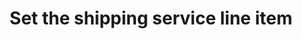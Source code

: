 ---
title: "Set the shipping service line item"
name: "sourcemeta_apifact_sage300"
key: "param_shipping_code"
description: "Code used to pass shipping information as a line item on order (service item in Sage300)"
user_friendly_description: "Let Stock2Shop link the shipping line items on your sales channel orders to the shipping line item on Sage 300."
default: ""
values: []
tags: [sourcemeta,apifact,sage300,sage-300cloud]
type: "meta"
process: "orders"
headless: true
---